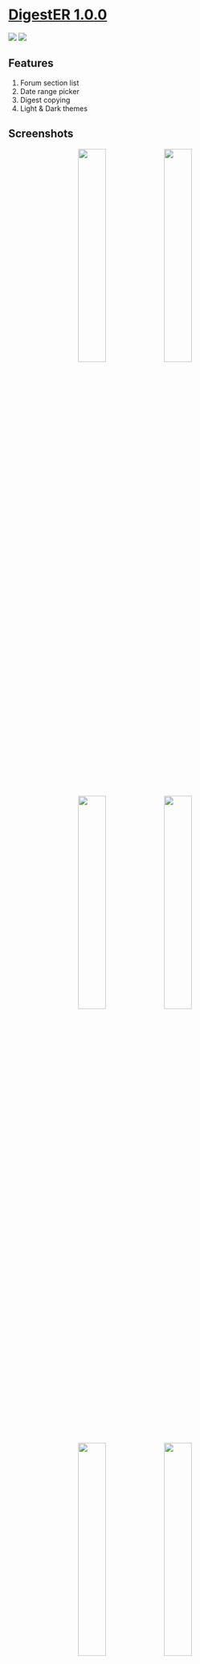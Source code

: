 # <a href="https://github.com/Keddnyo/DigestER/releases/latest">DigestER 1.0.0</a>

<a href="https://github.com/Keddnyo/DigestER/releases"><img src="https://img.shields.io/github/downloads/keddnyo/digester/total?style=for-the-badge"></a>
<a href="https://github.com/Keddnyo/DigestER/releases/latest"><img src="https://img.shields.io/github/downloads/keddnyo/digester/latest/total?label=Latest%20downloads&style=for-the-badge"></a>

## Features
1. Forum section list
2. Date range picker
3. Digest copying
4. Light & Dark themes

## Screenshots
<p align="center">
  <img src="https://user-images.githubusercontent.com/65981689/212891881-e6d01cb5-186b-4fbc-adf0-b85713a8bd49.jpg" max-width="100%" width="33%">
  <img src="https://user-images.githubusercontent.com/65981689/212891885-de2edca7-d6bb-4d79-bc80-f9b93c23c8fa.jpg" max-width="100%" width="33%">
  <img src="https://user-images.githubusercontent.com/65981689/212891886-4cb7399e-6afd-4c0b-bc47-4c16421bb058.jpg" max-width="100%" width="33%">
  <img src="https://user-images.githubusercontent.com/65981689/212891889-9b305419-6d9c-47b0-a217-fe80909a9427.jpg" max-width="100%" width="33%">
  <img src="https://user-images.githubusercontent.com/65981689/212891893-0402388f-30bd-4ae8-9c88-34b196859e94.jpg" max-width="100%" width="33%">
  <img src="https://user-images.githubusercontent.com/65981689/212891894-9c68efd5-179d-4741-a5fa-ed4036c98ca3.jpg" max-width="100%" width="33%">
</p>

[Показать на русском](https://github.com/Keddnyo/DigestER/blob/master/README.ru-RU.md)

